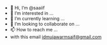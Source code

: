 - 👋 Hi, I’m @saaiif
- 👀 I’m interested in ...
- 🌱 I’m currently learning ...
- 💞️ I’m looking to collaborate on ...
- 📫 How to reach me ...
- with this email idmujawarmsaif@gmail.com

<!---
saaiif/saaiif is a ✨ special ✨ repository because its `README.md` (this file) appears on your GitHub profile.
You can click the Preview link to take a look at your changes.
--->
